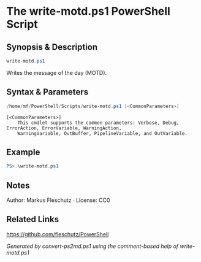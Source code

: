 # The write-motd.ps1 PowerShell Script

## Synopsis & Description
```powershell
write-motd.ps1
```

Writes the message of the day (MOTD).

## Syntax & Parameters
```powershell
/home/mf/PowerShell/Scripts/write-motd.ps1 [<CommonParameters>]
```

```
[<CommonParameters>]
    This cmdlet supports the common parameters: Verbose, Debug, ErrorAction, ErrorVariable, WarningAction, 
    WarningVariable, OutBuffer, PipelineVariable, and OutVariable.
```

## Example
```powershell
PS>.\write-motd.ps1
```


## Notes
Author: Markus Fleschutz · License: CC0

## Related Links
https://github.com/fleschutz/PowerShell

*Generated by convert-ps2md.ps1 using the comment-based help of write-motd.ps1*

